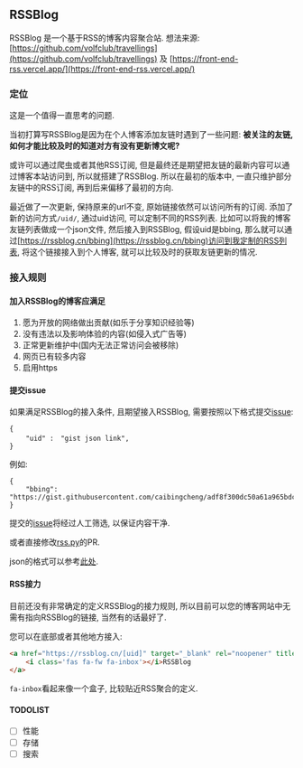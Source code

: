 ## RSSBlog

RSSBlog 是一个基于RSS的博客内容聚合站. 想法来源: [https://github.com/volfclub/travellings](https://github.com/volfclub/travellings) 及 [https://front-end-rss.vercel.app/](https://front-end-rss.vercel.app/)

### 定位

这是一个值得一直思考的问题.

当初打算写RSSBlog是因为在个人博客添加友链时遇到了一些问题: **被关注的友链, 如何才能比较及时的知道对方有没有更新博文呢?**

或许可以通过爬虫或者其他RSS订阅, 但是最终还是期望把友链的最新内容可以通过博客本站访问到, 所以就搭建了RSSBlog. 所以在最初的版本中, 一直只维护部分友链中的RSS订阅, 再到后来偏移了最初的方向.

最近做了一次更新, 保持原来的url不变, 原始链接依然可以访问所有的订阅. 添加了新的访问方式```/uid/```, 通过uid访问, 可以定制不同的RSS列表. 比如可以将我的博客友链列表做成一个json文件, 然后接入到RSSBlog, 假设uid是bbing, 那么就可以通过[https://rssblog.cn/bbing](https://rssblog.cn/bbing)访问到我定制的RSS列表, 将这个链接接入到个人博客, 就可以比较及时的获取友链更新的情况.

### 接入规则

#### 加入RSSBlog的博客应满足

1. 愿为开放的网络做出贡献(如乐于分享知识经验等)
2. 没有违法以及影响体验的内容(如侵入式广告等)
3. 正常更新维护中(国内无法正常访问会被移除)
4. 网页已有较多内容
5. 启用https

#### 提交issue

如果满足RSSBlog的接入条件, 且期望接入RSSBlog, 需要按照以下格式提交[issue](https://github.com/caibingcheng/rssblog/issues):
```
{
    "uid" :　"gist json link",
}
```
例如:
```
{
    "bbing": "https://gist.githubusercontent.com/caibingcheng/adf8f300dc50a61a965bdcc6ef0aecb3/raw/friends.json",
}
```
提交的[issue](https://github.com/caibingcheng/rssblog/issues)将经过人工筛选, 以保证内容干净.

或者直接修改[rss.py](https://github.com/caibingcheng/rssblog/blob/master/utils/rss.py)的PR.

json的格式可以参考[此处](https://gist.githubusercontent.com/caibingcheng/adf8f300dc50a61a965bdcc6ef0aecb3/raw/friends.json).

#### RSS接力

目前还没有非常确定的定义RSSBlog的接力规则, 所以目前可以您的博客网站中无需有指向RSSBlog的链接, 当然有的话最好了.

您可以在底部或者其他地方接入:
```HTML
<a href="https://rssblog.cn/[uid]" target="_blank" rel="noopener" title="RSSBlog">
    <i class='fas fa-fw fa-inbox'></i>RSSBlog
</a>
```
```fa-inbox```看起来像一个盒子, 比较贴近RSS聚合的定义.

#### TODOLIST

- [ ] 性能
- [ ] 存储
- [ ] 搜索